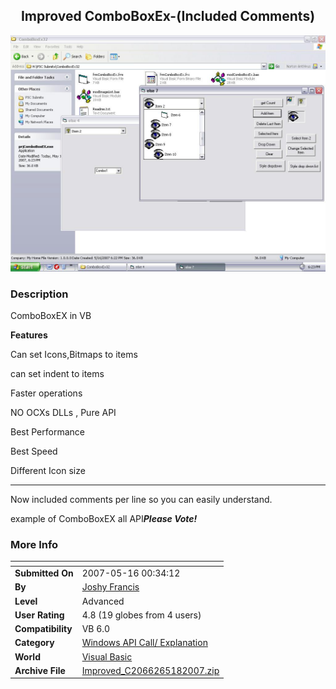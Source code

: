 ﻿<div align="center">

## Improved ComboBoxEx\-\(Included Comments\)

<img src="PIC200751894895449.JPG">
</div>

### Description

ComboBoxEX in VB

**Features**

Can set Icons,Bitmaps to items

can set indent to items

Faster operations

NO OCXs DLLs , Pure API

Best Performance

Best Speed

Different Icon size

----

Now included comments per line so you can easily understand.

example of ComboBoxEX all API***Please Vote!***
 
### More Info
 


<span>             |<span>
---                |---
**Submitted On**   |2007-05-16 00:34:12
**By**             |[Joshy Francis](https://github.com/Planet-Source-Code/PSCIndex/blob/master/ByAuthor/joshy-francis.md)
**Level**          |Advanced
**User Rating**    |4.8 (19 globes from 4 users)
**Compatibility**  |VB 6\.0
**Category**       |[Windows API Call/ Explanation](https://github.com/Planet-Source-Code/PSCIndex/blob/master/ByCategory/windows-api-call-explanation__1-39.md)
**World**          |[Visual Basic](https://github.com/Planet-Source-Code/PSCIndex/blob/master/ByWorld/visual-basic.md)
**Archive File**   |[Improved\_C2066265182007\.zip](https://github.com/Planet-Source-Code/joshy-francis-improved-comboboxex-included-comments__1-68617/archive/master.zip)








